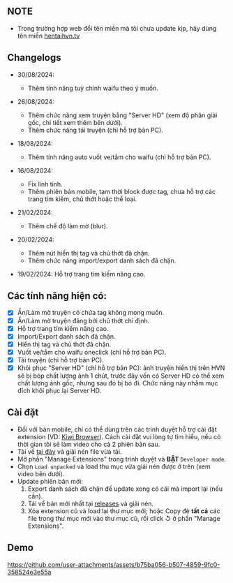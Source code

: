 ## NOTE

- Trong trường hợp web đổi tên miền mà tôi chưa update kịp, hãy dùng tên miền [hentaihvn.tv](https://hentaihvn.tv/)

## Changelogs

- 30/08/2024:

  - Thêm tính năng tuỳ chỉnh waifu theo ý muốn.

- 26/08/2024:

  - Thêm chức năng xem truyện bằng "Server HD" (xem độ phân giải gốc, chi tiết xem thêm bên dưới).
  - Thêm chức năng tải truyện (chỉ hỗ trợ bản PC).

- 18/08/2024:

  - Thêm tính năng auto vuốt ve/tắm cho waifu (chỉ hỗ trợ bản PC).

- 16/08/2024:

  - Fix linh tinh.
  - Thêm phiên bản mobile, tạm thời block được tag, chưa hỗ trợ các trang tìm kiếm, chủ thớt hoặc thể loại.

- 21/02/2024:
  - Thêm chế độ làm mờ (blur).
- 20/02/2024:
  - Thêm nút hiển thị tag và chủ thớt đã chặn.
  - Thêm chức năng import/export danh sách đã chặn.
- 19/02/2024: Hỗ trợ trang tìm kiếm nâng cao.

## Các tính năng hiện có:

- [x] Ẩn/Làm mờ truyện có chứa tag không mong muốn.
- [x] Ẩn/Làm mờ truyện đăng bởi chủ thớt chỉ định.
- [x] Hỗ trợ trang tìm kiếm nâng cao.
- [x] Import/Export danh sách đã chặn.
- [x] Hiển thị tag và chủ thớt đã chặn.
- [x] Vuốt ve/tắm cho waifu oneclick (chỉ hỗ trợ bản PC).
- [x] Tải truyện (chỉ hỗ trợ bản PC).
- [x] Khôi phục "Server HD" (chỉ hỗ trợ bản PC): ảnh truyện hiển thị trên HVN sẽ bị bóp chất lượng ảnh 1 chút, trước đây vốn có Server HD có thể xem chất lượng ảnh gốc, nhưng sau đó bị bỏ đi. Chức năng này nhằm mục đích khôi phục lại Server HD.

## Cài đặt

- Đối với bản mobile, chỉ có thể dùng trên các trình duyệt hỗ trợ cài đặt extension (VD: [Kiwi Browser](https://play.google.com/store/apps/details?id=com.kiwibrowser.browser)). Cách cài đặt vui lòng tự tìm hiểu, nếu có thời gian tôi sẽ làm video cho cả 2 phiên bản sau.
- Tải về [tại đây](https://github.com/TNTKien/HVN-Blocker/releases) và giải nén file vừa tải.
- Mở phần "Manage Extensions" trong trình duyệt và **BẬT** `Developer mode`.
- Chọn `Load unpacked` và load thu mục vừa giải nén được ở trên (xem video bên dưới).
- Update phiên bản mới:
  1. Export danh sách đã chặn để update xong có cái mà import lại (nếu cần).
  2. Tải về bản mới nhất tại [releases](https://github.com/TNTKien/HVN-Blocker/releases) và giải nén.
  3. Xóa extension cũ và load lại thư mục mới; hoặc Copy đè **tất cả** các file trong thư mục mới vào thư mục cũ, rồi click ↺ ở phần "Manage Extensions".

## Demo

https://github.com/user-attachments/assets/b75ba056-b507-4859-9fc0-358524e3e55a

